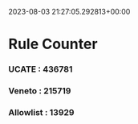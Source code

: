 2023-08-03 21:27:05.292813+00:00
# Rule Counter 
 ### UCATE : 436781

 ### Veneto : 215719

 ### Allowlist : 13929